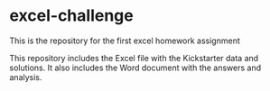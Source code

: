 # excel-challenge
This is the repository for the first excel homework assignment

This repository includes the Excel file with the Kickstarter data and solutions.
It also includes the Word document with the answers and analysis.